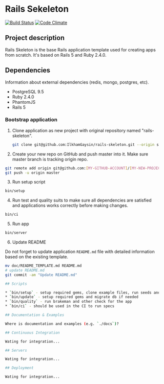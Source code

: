 # Rails Sekeleton
[![Build Status](https://semaphoreci.com/api/v1/ilkhamgaysin/rails-skeleton/branches/master/shields_badge.svg)](https://semaphoreci.com/ilkhamgaysin/rails-skeleton)
[![Code Climate](https://codeclimate.com/github/IlkhamGaysin/rails-skeleton.png)](https://codeclimate.com/github/IlkhamGaysin/rails-skeleton)

## Project description
Rails Skeleton is the base Rails application template used for creating apps from scratch.
It's based on Rails 5 and Ruby 2.4.0.

## Dependencies

Information about external dependencies (redis, mongo, postgres, etc).

- PostgreSQL 9.5
- Ruby 2.4.0
- PhantomJS
- Rails 5

### Bootstrap application

1. Clone application as new project with original repository named "rails-skeleton".

   ```bash
   git clone git@github.com:IlkhamGaysin/rails-skeleton.git --origin skeleton [MY-NEW-PROJECT]
   ```

2. Create your new repo on GitHub and push master into it. Make sure master branch is tracking origin repo.

  ```bash
  git remote add origin git@github.com:[MY-GITHUB-ACCOUNT]/[MY-NEW-PROJECT].git
  git push -u origin master
  ```

3. Run setup script

  ```bash
  bin/setup
  ```

4. Run test and quality suits to make sure all dependencies are satisfied and applications works correctly before making changes.

  ```bash
  bin/ci
  ```

5. Run app

  ```bash
  bin/server
  ```

6. Update README

  Do not forget to update application `README.md` file with detailed information based on the
  existing template.

  ```bash
  mv doc/README_TEMPLATE.md README.md
  # update README.md
  git commit -am "Update README.md"

## Scripts

* `bin/setup` - setup required gems, clone example files, run seeds and migrate db if needed
* `bin/update` - setup required gems and migrate db if needed
* `bin/quality` - run brakeman and other check for the app
* `bin/ci` - should be used in the CI to run specs

## Documentation & Examples

Where is documentation and examples (e.g. `./docs`)?

## Continuous Integration

Wating for integration...

## Servers

Wating for integration...

## Deployment

Wating for integration...
